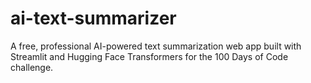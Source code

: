 # ai-text-summarizer
A free, professional AI-powered text summarization web app built with Streamlit and Hugging Face Transformers for the 100 Days of Code challenge.
